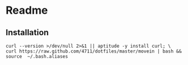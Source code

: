 # Readme

## Installation
    curl --version >/dev/null 2>&1 || aptitude -y install curl; \
    curl https://raw.github.com/4711/dotfiles/master/movein | bash && source  ~/.bash.aliases


